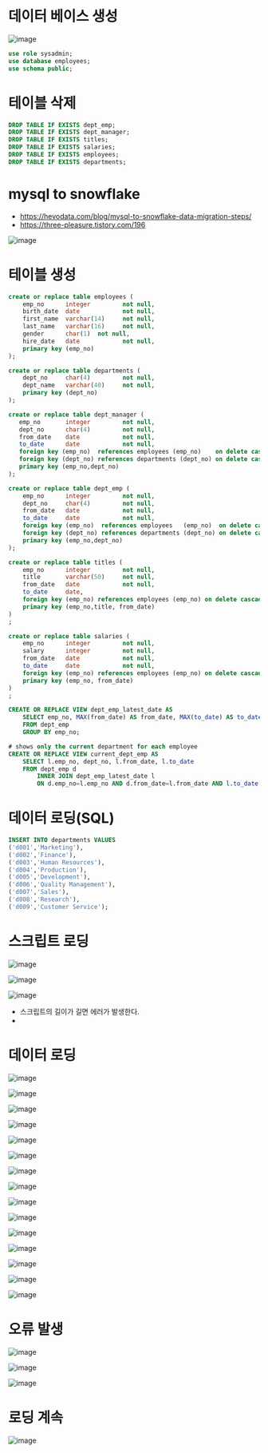 # 데이터 베이스 생성
![image](https://user-images.githubusercontent.com/102650331/172084991-2b92cf9a-c00a-4a5a-9173-0ae36b0d7fb3.png)

```sql
use role sysadmin;
use database employees;
use schema public;

```

# 테이블 삭제
```sql
DROP TABLE IF EXISTS dept_emp;
DROP TABLE IF EXISTS dept_manager;
DROP TABLE IF EXISTS titles;
DROP TABLE IF EXISTS salaries;
DROP TABLE IF EXISTS employees; 
DROP TABLE IF EXISTS departments;

```

# mysql to snowflake
- https://hevodata.com/blog/mysql-to-snowflake-data-migration-steps/ 
- https://three-pleasure.tistory.com/196

![image](https://user-images.githubusercontent.com/102650331/172085702-e1b714e3-dc44-471d-9d88-5c2c386bb9df.png)

# 테이블 생성
```sql
create or replace table employees (
    emp_no      integer         not null,
    birth_date  date            not null,
    first_name  varchar(14)     not null,
    last_name   varchar(16)     not null,
    gender      char(1)  not null,
    hire_date   date            not null,
    primary key (emp_no)
);

create or replace table departments (
    dept_no     char(4)         not null,
    dept_name   varchar(40)     not null,
    primary key (dept_no)
);

create or replace table dept_manager (
   emp_no       integer         not null,
   dept_no      char(4)         not null,
   from_date    date            not null,
   to_date      date            not null,
   foreign key (emp_no)  references employees (emp_no)    on delete cascade,
   foreign key (dept_no) references departments (dept_no) on delete cascade,
   primary key (emp_no,dept_no)
); 

create or replace table dept_emp (
    emp_no      integer         not null,
    dept_no     char(4)         not null,
    from_date   date            not null,
    to_date     date            not null,
    foreign key (emp_no)  references employees   (emp_no)  on delete cascade,
    foreign key (dept_no) references departments (dept_no) on delete cascade,
    primary key (emp_no,dept_no)
);

create or replace table titles (
    emp_no      integer         not null,
    title       varchar(50)     not null,
    from_date   date            not null,
    to_date     date,
    foreign key (emp_no) references employees (emp_no) on delete cascade,
    primary key (emp_no,title, from_date)
) 
; 

create or replace table salaries (
    emp_no      integer         not null,
    salary      integer         not null,
    from_date   date            not null,
    to_date     date            not null,
    foreign key (emp_no) references employees (emp_no) on delete cascade,
    primary key (emp_no, from_date)
) 
;

```

```sql
CREATE OR REPLACE VIEW dept_emp_latest_date AS
    SELECT emp_no, MAX(from_date) AS from_date, MAX(to_date) AS to_date
    FROM dept_emp
    GROUP BY emp_no;

# shows only the current department for each employee
CREATE OR REPLACE VIEW current_dept_emp AS
    SELECT l.emp_no, dept_no, l.from_date, l.to_date
    FROM dept_emp d
        INNER JOIN dept_emp_latest_date l
        ON d.emp_no=l.emp_no AND d.from_date=l.from_date AND l.to_date = d.to_date;

```

# 데이터 로딩(SQL)
```sql
INSERT INTO departments VALUES 
('d001','Marketing'),
('d002','Finance'),
('d003','Human Resources'),
('d004','Production'),
('d005','Development'),
('d006','Quality Management'),
('d007','Sales'),
('d008','Research'),
('d009','Customer Service');

```

# 스크립트 로딩
![image](https://user-images.githubusercontent.com/102650331/172088425-829fa74d-d305-4a13-add8-178f6c9aab8e.png)

![image](https://user-images.githubusercontent.com/102650331/172088479-76fda9ed-6dfc-4991-8589-9e3bb2c8a1a0.png)

![image](https://user-images.githubusercontent.com/102650331/172088505-a833ef6f-7a46-4599-801f-b5eff396d64f.png)

- 스크립트의 길이가 길면 에러가 발생한다.
- 

# 데이터 로딩
![image](https://user-images.githubusercontent.com/102650331/172088897-0b7f0aee-9ee4-4efc-8dfb-e2bd5ea7462b.png)

![image](https://user-images.githubusercontent.com/102650331/172088940-2169b416-9972-4a5c-91db-af42d236ec8e.png)

![image](https://user-images.githubusercontent.com/102650331/172089039-2a1a134a-415b-46a5-b7da-26133d308071.png)

![image](https://user-images.githubusercontent.com/102650331/172089062-6e93c3c6-fc18-48d1-be82-295008970a04.png)

![image](https://user-images.githubusercontent.com/102650331/172089208-88fb321c-85a8-4f75-8d24-7d14f6bba7ff.png)

![image](https://user-images.githubusercontent.com/102650331/172089229-123d53bd-feae-481c-870c-5a5d48ff1d68.png)

![image](https://user-images.githubusercontent.com/102650331/172089261-d5cba4c9-8a64-4f45-bda8-00b9bcc812f4.png)

![image](https://user-images.githubusercontent.com/102650331/172089290-73b30e45-09a7-4476-ad63-99e6cc0b7329.png)

![image](https://user-images.githubusercontent.com/102650331/172089310-3179277f-b43c-4fc2-b748-5cf20de60bb7.png)

![image](https://user-images.githubusercontent.com/102650331/172089335-68ddbae4-0006-43bd-adfb-c357456c9315.png)

![image](https://user-images.githubusercontent.com/102650331/172089383-0fc858ab-fbc9-4430-acff-99b159ca92f6.png)

![image](https://user-images.githubusercontent.com/102650331/172089420-23f05980-1d6b-446c-a839-d8b3e5843646.png)

![image](https://user-images.githubusercontent.com/102650331/172089520-a0c5247a-85dc-475f-b190-db377c35160d.png)

![image](https://user-images.githubusercontent.com/102650331/172090017-e7b0550c-adc8-47bc-95a8-98f76d9adc2d.png)

![image](https://user-images.githubusercontent.com/102650331/172090083-776a9c06-01cc-4e97-afff-c36b8fdce532.png)


# 오류 발생
![image](https://user-images.githubusercontent.com/102650331/172089851-7e90926f-0b59-4406-9e03-bd7e98100870.png)

![image](https://user-images.githubusercontent.com/102650331/172089862-9a5766c5-4b7f-4e98-9bd4-00f59c43b615.png)


![image](https://user-images.githubusercontent.com/102650331/172089791-2c089c0b-d1a9-40a8-bc6e-95f7bbf05f16.png)

# 로딩 계속
![image](https://user-images.githubusercontent.com/102650331/172090366-c262361c-0ba7-418c-be3f-3418409462e0.png)

